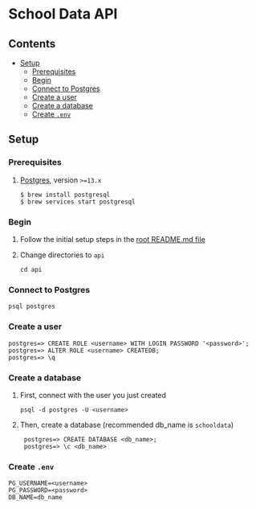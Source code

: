 # School Data API <!-- omit in toc -->

## Contents <!-- omit in toc -->

- [Setup](#setup)
  - [Prerequisites](#prerequisites)
  - [Begin](#begin)
  - [Connect to Postgres](#connect-to-postgres)
  - [Create a user](#create-a-user)
  - [Create a database](#create-a-database)
  - [Create `.env`](#create-env)

## Setup

### Prerequisites

1. [Postgres](https://www.postgresql.org/), version `>=13.x`

   ```shell
   $ brew install postgresql
   $ brew services start postgresql
   ```

### Begin

1. Follow the initial setup steps in the [root README.md file](/README.md#setup)
2. Change directories to `api`

   ```shell
   cd api
   ```

### Connect to Postgres

```shell
psql postgres
```

### Create a user

```postgres
postgres=> CREATE ROLE <username> WITH LOGIN PASSWORD '<password>';
postgres=> ALTER ROLE <username> CREATEDB;
postgres=> \q
```

### Create a database

1. First, connect with the user you just created

   ```shell
   psql -d postgres -U <username>
   ```

2. Then, create a database (recommended db_name is `schooldata`)

   ```postgres
    postgres=> CREATE DATABASE <db_name>;
    postgres=> \c <db_name>
   ```

### Create `.env`

```text
PG_USERNAME=<username>
PG_PASSWORD=<password>
DB_NAME=db_name
```
